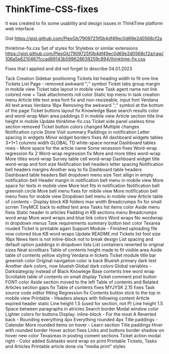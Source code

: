 # ThinkTime-CSS-fixes

It was created to fix some usability and design issues in ThinkTime platform web interface.

Gist
https://gist.github.com/PlexGit/7909725f0b4df49ec0d69e2d0568cf2a

thinktime-fix.css
Set of styles for Stylebox or similar extensions
https://gist.github.com/PlexGit/7909725f0b4df49ec0d69e2d0568cf2a/raw/106a5e6210467fccad89143b599628639259c894/thinktime-fix.css

Fixes that I applied and did not forget to describe
04.01.2023

Tack Creation Sidebar positioning
Tickets list heading width to fit one line
Tickets List Page - removed awkward ";" symbol
Ticket tabs group margin in mobile view
Ticket tabs layout in mobile view
Task agent name not link colored now + Task attachments roll color
Static top menu in task creation menu
Article title text area font fix and non-resizeable, input font Verdana
All text areas Verdana 16px
Removing the awkward ";" symbol at the bottom of the page
Ticket buttons layout fix
Knowledge Base search results color and word-wrap
Main area paddings 0 in mobile view
Article section title line height in mobile
Update thinktime-fix.css
Ticket side panel useless time section removed
Ticket button colors changed
Multiple changes
Notification cyrcle
Store Visit summary
Paddings in notification
Letter spacing in widgets
Minor widget borders fixes
All dashboard widgets tables 3+1+1 columns width
GLOBAL TD white-space normal
Dashboard tables rows - More space for the article name
Some recession fixes
Word-wrap regression fix 2
Word-wrap regression fix
More and more titles word-wrap
More titles word-wrap
Survey table cell word-wrap
Dashboard widget title word-wrap and font size
Notification bell headers letter spacing
Notification bell headers margins
Another way to fix Dashboard table headers
Dashboard table headers
Bell dropdown menu size
Text allign in empty notification bell
Header margin in notification bell menu in mobile view
More space for texts in mobile view
More text fits in notification
Notification bell greenish circle
More bell menu fixes for mibile view
More notification bell menu fixes for mobile view
Dropdown bell menu in mobile view
Article table of contents - Display block
KB folders max width
Breadcrumps fix for small scrren
TinyMCE back to edited text area
Tasks list items color
Aside menu fixes
Static header in articles
Padding in KB sections menu
Breadcrumps word wrap
More word wraps and blue link colors
Word wraps
No wordwrap in dropdown menus
Task requirements summary button text color
Texarea rouded
Ticket is printable again
Support Module - Finished uploading file now colored blue
KB word wraps
Update README.md
Tickets list font size 16px
News Item is not inline-block not to break design
List spacing and default option paddings in dropdown lists
List containers reverted to original sizes
Neat scrollbars
Table of contents height made to fit visible area
Aside table of contents yellow styling
Verdana in tickets
Ticket module title bar greenish color
Original navigation color is back
Blueish primary dark text
Another dark colors, now blueish
Global dark colors
Global variables - Darkslategray instead of Black
Knowlege Base contents tree word wrap
Scrollable table of contents on small display
Ticket comment post button FONT color
Aside section moved to the left
Table of contents and Related Articles section gaps fix
Table of contents fixes
MYJYSK 2.15 fixes
Task source code editor fitting
Regression fix
Contents button stick to the top in mobile view
Printable - Headers always with following content
Article expired header static
Line height 1.5 (used for section, not P)
Line height 1.5
Space between paragraphs in atricles
Search border
Modal window color
Lighter colors for buttons
Display: inline-block - For the most A
Reverted back - Rounding everything 4px
Everything rounded 4px
Title paddings - Calendar
More rounded items on hover - Learn section
Title paddings
Hiver with rounded border
Hover action fixes
Links and buttons border shadow on hover
<a> new color
Texasreas in posting coment sections
Ticket action modal right - Color added
Subtasks word wrap on print
Printable Tickets, Tasks and Articles
Printable article done via "media print" styles
